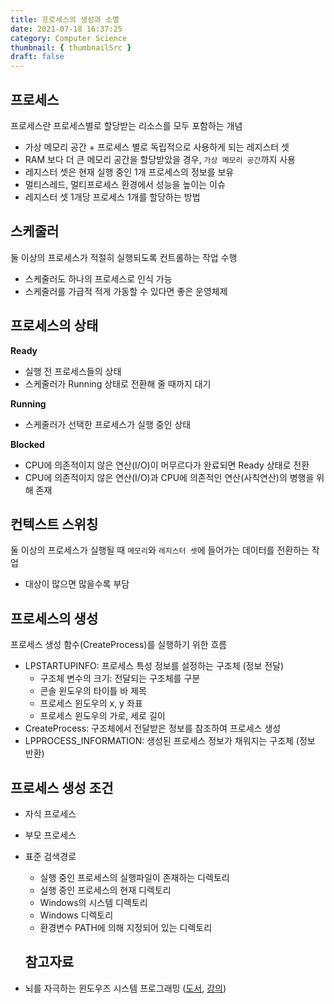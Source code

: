 ```yaml
---
title: 프로세스의 생성과 소멸
date: 2021-07-18 16:37:25
category: Computer Science
thumbnail: { thumbnailSrc }
draft: false
---
```


## 프로세스

프로세스란 프로세스별로 할당받는 리소스를 모두 포함하는 개념

- 가상 메모리 공간 + 프로세스 별로 독립적으로 사용하게 되는 레지스터 셋
- RAM 보다 더 큰 메모리 공간을 할당받았을 경우, `가상 메모리 공간`까지 사용
- 레지스터 셋은 현재 실행 중인 1개 프로세스의 정보를 보유
- 멀티스레드, 멀티프로세스 환경에서 성능을 높이는 이슈
- 레지스터 셋 1개당 프로세스 1개를 할당하는 방법

## 스케줄러

둘 이상의 프로세스가 적절히 실행되도록 컨트롤하는 작업 수행

- 스케줄러도 하나의 프로세스로 인식 가능
- 스케줄러를 가급적 적게 가동할 수 있다면 좋은 운영체제

## 프로세스의 상태

**Ready**

- 실행 전 프로세스들의 상태
- 스케줄러가 Running 상태로 전환해 줄 때까지 대기

**Running**

- 스케줄러가 선택한 프로세스가 실행 중인 상태

**Blocked**

- CPU에 의존적이지 않은 연산(I/O)이 머무르다가 완료되면 Ready 상태로 전환
- CPU에 의존적이지 않은 연산(I/O)과 CPU에 의존적인 연산(사칙연산)의 병행을 위해 존재

## 컨텍스트 스위칭

둘 이상의 프로세스가 실행될 때 `메모리`와 `레지스터 셋`에 들어가는 데이터를 전환하는 작업

- 대상이 많으면 많을수록 부담

## 프로세스의 생성

프로세스 생성 함수(CreateProcess)를 실행하기 위한 흐름

- LPSTARTUPINFO: 프로세스 특성 정보를 설정하는 구조체 (정보 전달)
  - 구조체 변수의 크기: 전달되는 구조체를 구분
  - 콘솔 윈도우의 타이틀 바 제목
  - 프로세스 윈도우의 x, y 좌표
  - 프로세스 윈도우의 가로, 세로 길이
- CreateProcess: 구조체에서 전달받은 정보를 참조하여 프로세스 생성
- LPPROCESS_INFORMATION: 생성된 프로세스 정보가 채워지는 구조체 (정보 반환)

## 프로세스 생성 조건

- 자식 프로세스
- 부모 프로세스
- 표준 검색경로
  - 실행 중인 프로세스의 실행파일이 존재하는 디렉토리
  - 실행 중인 프로세스의 현재 디렉토리
  - Windows의 시스템 디렉토리
  - Windows 디렉토리
  - 환경변수 PATH에 의해 지정되어 있는 디렉토리

  ## 참고자료

- 뇌를 자극하는 윈도우즈 시스템 프로그래밍 ([도서](http://www.kyobobook.co.kr/product/detailViewKor.laf?ejkGb=KOR&mallGb=KOR&barcode=9788979144611&orderClick=LEa&Kc=), [강의](https://www.inflearn.com/course/%EC%8B%9C%EC%8A%A4%ED%85%9C-%ED%94%84%EB%A1%9C%EA%B7%B8%EB%9E%98%EB%B0%8D))
